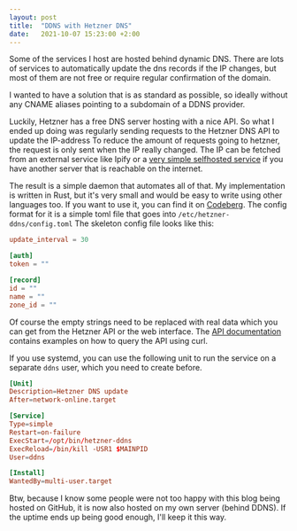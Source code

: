 ```yaml
---
layout: post
title:  "DDNS with Hetzner DNS"
date:   2021-10-07 15:23:00 +2:00
---
```


Some of the services I host are hosted behind dynamic DNS.
There are lots of services to automatically update the dns records if the IP changes, but most of them are not free or require regular confirmation of the domain.

I wanted to have a solution that is as standard as possible, so ideally without any CNAME aliases pointing to a subdomain of a DDNS provider.

Luckily, Hetzner has a free DNS server hosting with a nice API.
So what I ended up doing was regularly sending requests to the Hetzner DNS API to update the IP-address
To reduce the amount of requests going to hetzner, the request is only sent when the IP really changed.
The IP can be fetched from an external service like Ipify or a [very simple selfhosted service](https://git.clerie.de/clerie/ip.clerie.de) if you have another server that is reachable on the internet.

The result is a simple daemon that automates all of that.
My implementation is written in Rust, but it's very small and would be easy to write using other languages too.
If you want to use it, you can find it on [Codeberg](https://codeberg.org/jbb/hetzner-ddns).
The config format for it is a simple toml file that goes into `/etc/hetzner-ddns/config.toml`
The skeleton config file looks like this:
```toml
update_interval = 30

[auth]
token = ""

[record]
id = ""
name = ""
zone_id = ""
```
Of course the empty strings need to be replaced with real data which you can get from the Hetzner API or the web interface.
The [API documentation](https://dns.hetzner.com/api-docs) contains examples on how to query the API using curl.

If you use systemd, you can use the following unit to run the service on a separate `ddns` user, which you need to create before.
```toml
[Unit]
Description=Hetzner DNS update
After=network-online.target

[Service]
Type=simple
Restart=on-failure
ExecStart=/opt/bin/hetzner-ddns
ExecReload=/bin/kill -USR1 $MAINPID
User=ddns

[Install]
WantedBy=multi-user.target
```

Btw, because I know some people were not too happy with this blog being hosted on GitHub, it is now also hosted on my own server (behind DDNS).
If the uptime ends up being good enough, I'll keep it this way.
